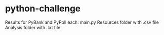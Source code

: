 # python-challenge
Results for PyBank and PyPoll each:
  main.py
  Resources folder with .csv file
  Analysis folder with .txt file

